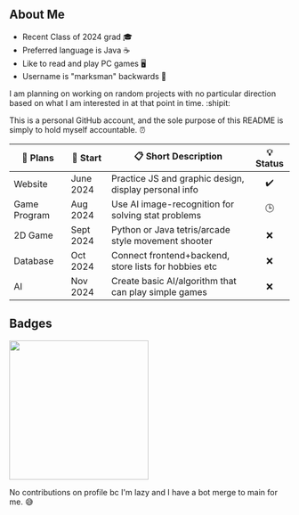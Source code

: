 ## About Me

- Recent Class of 2024 grad :mortar_board:
- Preferred language is Java :coffee:
- Like to read and play PC games :desktop_computer:
- Username is "marksman" backwards :bow_and_arrow:

I am planning on working on random projects with no particular direction based on what I am interested in at that point in time. :shipit:

This is a personal GitHub account, and the sole purpose of this README is simply to hold myself accountable. :alarm_clock:

| :memo: Plans | :date: Start | :clipboard: Short Description                         | :bulb: Status      |
| -------------| ------------ | ----------------------------------------------------- | :-----------:      |
| Website      | June 2024    | Practice JS and graphic design, display personal info | :heavy_check_mark: |
| Game Program | Aug 2024     | Use AI image-recognition for solving stat problems    | :clock3:           |
| 2D Game      | Sept 2024    | Python or Java tetris/arcade style movement shooter   | :x:                |
| Database     | Oct 2024     | Connect frontend+backend, store lists for hobbies etc | :x:                |
| AI           | Nov 2024     | Create basic AI/algorithm that can play simple games  | :x:                |


## Badges

<a href="https://www.credly.com/badges/4afcbf6d-1b67-49a5-af3f-201e103c6c4a"><img src="https://images.credly.com/size/340x340/images/024d0122-724d-4c5a-bd83-cfe3c4b7a073/image.png" width="250"></a>

No contributions on profile bc I'm lazy and I have a bot merge to main for me. :sweat_smile:
